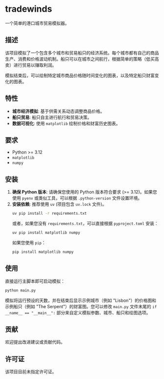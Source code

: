 # tradewinds

一个简单的港口城市贸易模拟器。

## 描述

该项目模拟了一个包含多个城市和贸易船只的经济系统。每个城市都有自己的商品生产、消费和价格波动机制。船只可以在城市之间航行，根据简单的策略（低买高卖）进行贸易以赚取利润。

模拟结束后，可以绘制特定城市商品价格随时间变化的图表，以及特定船只财富变化的图表。

## 特性

*   **城市经济模拟**: 基于供需关系动态调整商品价格。
*   **船只贸易**: 船只自主进行航行和贸易决策。
*   **数据可视化**: 使用 `matplotlib` 绘制价格和财富历史图表。

## 要求

*   Python >= 3.12
*   `matplotlib`
*   `numpy`

## 安装

1.  **确保 Python 版本**: 请确保您使用的 Python 版本符合要求 (>= 3.12)。如果您使用 `pyenv` 或类似工具，可以根据 `.python-version` 文件设置环境。
2.  **安装依赖**: 推荐使用 `uv` (项目包含 `uv.lock` 文件)。
    ```bash
    uv pip install -r requirements.txt
    ```
    或者，如果您没有 `requirements.txt`，可以直接根据 `pyproject.toml` 安装：
    ```bash
    uv pip install matplotlib numpy
    ```
    如果您使用 `pip`：
    ```bash
    pip install matplotlib numpy
    ```

## 使用

直接运行主脚本即可启动模拟：

```bash
python main.py
```

模拟将运行预设的天数，并在结束后显示示例城市（例如 "Lisbon"）的价格图和示例船只（例如 "The Serpent"）的财富图。您可以修改 `main.py` 文件末尾的 `if __name__ == "__main__":` 部分来自定义模拟参数、城市、船只和绘图选项。

## 贡献

欢迎提出改进建议或贡献代码。

## 许可证

该项目目前未指定许可证。
